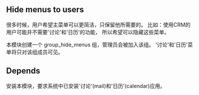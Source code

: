 Hide menus to users
-------------------

很多时候，用户希望主菜单可以更简洁，只保留他所需要的。
比如：使用CRM的用户可能并不需要'讨论'和'日历'的功能，
所以希望可以隐藏这些菜单。

本模块创建一个 group_hide_menus 组，管理员会被加入该组。
'讨论'和'日历'菜单将只对该组成员可见。

Depends
-------------------

安装本模块，要求系统中已安装'讨论'(mail)和'日历'(calendar)应用。
